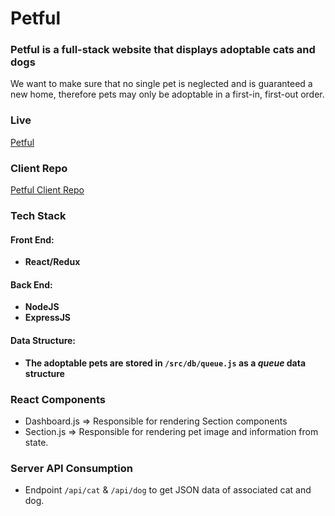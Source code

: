 # Petful

### Petful is a full-stack website that displays adoptable cats and dogs
We want to make sure that no single pet is neglected and is guaranteed a new home,
therefore pets may only be adoptable in a first-in, first-out order.

### Live
[Petful](https://fierce-escarpment-91595.herokuapp.com/ "Petful")

### Client Repo
[Petful Client Repo](https://github.com/gyuhankim/petful-client "Petful Client Repo")

### Tech Stack
#### Front End:
* **React/Redux**

#### Back End:
* **NodeJS**
* **ExpressJS**

#### Data Structure:
* **The adoptable pets are stored in ```/src/db/queue.js``` as a _queue_ data structure**

### React Components
* Dashboard.js => Responsible for rendering Section components
* Section.js => Responsible for rendering pet image and information from state.

### Server API Consumption
* Endpoint ```/api/cat``` & ```/api/dog``` to get JSON data of associated cat and dog.
